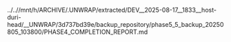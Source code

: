 ../..//mnt/h/ARCHIVE/.UNWRAP/extracted/DEV__2025-08-17__1833__host-duri-head/__UNWRAP/3d737bd39e/backup_repository/phase5_5_backup_20250805_103800/PHASE4_COMPLETION_REPORT.md